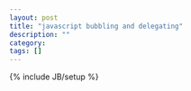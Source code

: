 ```yaml
---
layout: post
title: "javascript bubbling and delegating"
description: ""
category: 
tags: []
---
```

{% include JB/setup %}
